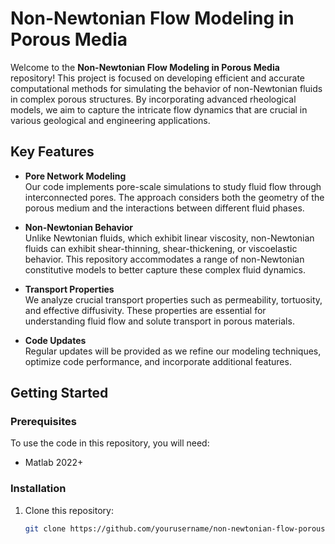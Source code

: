 # Non-Newtonian Flow Modeling in Porous Media

Welcome to the **Non-Newtonian Flow Modeling in Porous Media** repository! This project is focused on developing efficient and accurate computational methods for simulating the behavior of non-Newtonian fluids in complex porous structures. By incorporating advanced rheological models, we aim to capture the intricate flow dynamics that are crucial in various geological and engineering applications.

## Key Features

- **Pore Network Modeling**  
  Our code implements pore-scale simulations to study fluid flow through interconnected pores. The approach considers both the geometry of the porous medium and the interactions between different fluid phases.

- **Non-Newtonian Behavior**  
  Unlike Newtonian fluids, which exhibit linear viscosity, non-Newtonian fluids can exhibit shear-thinning, shear-thickening, or viscoelastic behavior. This repository accommodates a range of non-Newtonian constitutive models to better capture these complex fluid dynamics.

- **Transport Properties**  
  We analyze crucial transport properties such as permeability, tortuosity, and effective diffusivity. These properties are essential for understanding fluid flow and solute transport in porous materials.

- **Code Updates**  
  Regular updates will be provided as we refine our modeling techniques, optimize code performance, and incorporate additional features.

## Getting Started

### Prerequisites

To use the code in this repository, you will need:

- Matlab 2022+

### Installation

1. Clone this repository:
   ```bash
   git clone https://github.com/yourusername/non-newtonian-flow-porous-media.git

